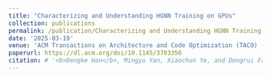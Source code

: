 ```yaml
---
title: "Characterizing and Understanding HGNN Training on GPUs"
collection: publications
permalink: /publication/Characterizing and Understanding HGNN Training on GPUs
date: '2025-03-19'
venue: 'ACM Transactions on Architecture and Code Optimization (TACO) (CCF-A)'
paperurl: https://dl.acm.org/doi/10.1145/3703356
citation: # '<b>Dengke Han</b>, Mingyu Yan, Xiaochun Ye, and Dongrui Fan. 2025. Characterizing and Understanding HGNN Training on GPUs. ACM Transactions on Architecture and Code Optimization. Volume 22, No. 1, Article 9 (March 2025), 25 pages.'
---
```

